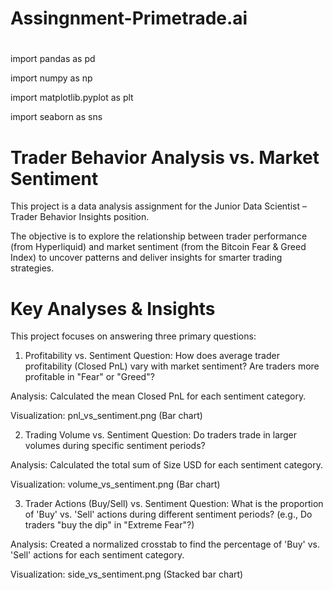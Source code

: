 # Assingnment-Primetrade.ai

# 

import pandas as pd

import numpy as np

import matplotlib.pyplot as plt

import seaborn as sns


# Trader Behavior Analysis vs. Market Sentiment

This project is a data analysis assignment for the Junior Data Scientist – Trader Behavior Insights position.

The objective is to explore the relationship between trader performance (from Hyperliquid) and market sentiment (from the Bitcoin Fear & Greed Index) to uncover patterns and deliver insights for smarter trading strategies.

# Key Analyses & Insights
This project focuses on answering three primary questions:

1. Profitability vs. Sentiment
Question: How does average trader profitability (Closed PnL) vary with market sentiment? Are traders more profitable in "Fear" or "Greed"?

Analysis: Calculated the mean Closed PnL for each sentiment category.

Visualization: pnl_vs_sentiment.png (Bar chart)

2. Trading Volume vs. Sentiment
Question: Do traders trade in larger volumes during specific sentiment periods?

Analysis: Calculated the total sum of Size USD for each sentiment category.

Visualization: volume_vs_sentiment.png (Bar chart)

3. Trader Actions (Buy/Sell) vs. Sentiment
Question: What is the proportion of 'Buy' vs. 'Sell' actions during different sentiment periods? (e.g., Do traders "buy the dip" in "Extreme Fear"?)

Analysis: Created a normalized crosstab to find the percentage of 'Buy' vs. 'Sell' actions for each sentiment category.

Visualization: side_vs_sentiment.png (Stacked bar chart)
